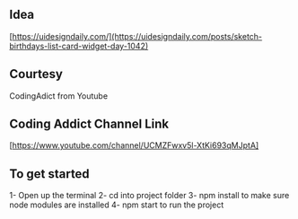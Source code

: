 ## Idea

[https://uidesigndaily.com/](https://uidesigndaily.com/posts/sketch-birthdays-list-card-widget-day-1042)

## Courtesy 

CodingAdict from Youtube


## Coding Addict Channel Link
[https://www.youtube.com/channel/UCMZFwxv5l-XtKi693qMJptA]


## To get started
1- Open up the terminal 
2- cd into project folder
3- npm install to make sure node modules are installed
4- npm start to run the project
